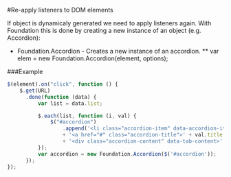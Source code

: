 #Re-apply listeners to DOM elements

If object is dynamicaly generated we need to apply listeners again. With Foundation this is done by creating a new instance of an object (e.g. Accordion):

* Foundation.Accordion - Creates a new instance of an accordion.
** var elem = new Foundation.Accordion(element, options);

###Example
```js
$(element).on("click", function () {
	$.get(URL)
	  .done(function (data) {
		  var list = data.list;

		  $.each(list, function (i, val) {
			  $("#accordion")
				  .append('<li class="accordion-item" data-accordion-item>'
				  + '<a href="#" class="accordion-title">' + val.title + '</a>'
				  + '<div class="accordion-content" data-tab-content>' + val.body + '</div></li>');
		  });
		  var accordion = new Foundation.Accordion($('#accordion'));
	  });
});
```